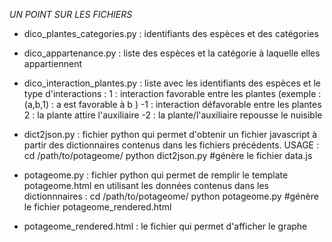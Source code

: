 *UN POINT SUR LES FICHIERS*

- dico_plantes_categories.py : identifiants des espèces et des catégories
- dico_appartenance.py : liste des espèces et la catégorie à laquelle elles appartiennent
- dico_interaction_plantes.py : liste avec les identifiants des espèces et le type d'interactions :
	1 : interaction favorable entre les plantes (exemple : (a,b,1) : a est favorable à b )
	-1 : interaction défavorable entre les plantes
	2 : la plante attire l'auxiliaire
	-2 : la plante/l'auxiliaire repousse le nuisible


- dict2json.py : fichier python qui permet d'obtenir un fichier javascript à partir des dictionnaires contenus dans les fichiers précédents.
USAGE : 
cd /path/to/potageome/
python dict2json.py   #génère le fichier data.js

- potageome.py : fichier python qui permet de remplir le template potageome.html en utilisant les données contenus dans les dictionnnaires :
cd /path/to/potageome/
python potageome.py   #génère le fichier potageome_rendered.html

- potageome_rendered.html : le fichier qui permet d'afficher le graphe



